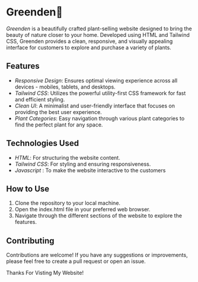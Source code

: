 # Greenden🌿

*Greenden* is a beautifully crafted plant-selling website designed to bring the beauty of nature closer to your home. Developed using HTML and Tailwind CSS, Greenden provides a clean, responsive, and visually appealing interface for customers to explore and purchase a variety of plants.

## Features

- *Responsive Design*: Ensures optimal viewing experience across all devices - mobiles, tablets, and desktops.
- *Tailwind CSS*: Utilizes the powerful utility-first CSS framework for fast and efficient styling.
- *Clean UI*: A minimalist and user-friendly interface that focuses on providing the best user experience.
- *Plant Categories*: Easy navigation through various plant categories to find the perfect plant for any space.

## Technologies Used

- *HTML*: For structuring the website content.
- *Tailwind CSS*: For styling and ensuring responsiveness.
- *Javascript* : To make the website interactive to the customers

## How to Use

1. Clone the repository to your local machine.
2. Open the index.html file in your preferred web browser.
3. Navigate through the different sections of the website to explore the features.

## Contributing

Contributions are welcome! If you have any suggestions or improvements, please feel free to create a pull request or open an issue.

Thanks For Visting My Website!
